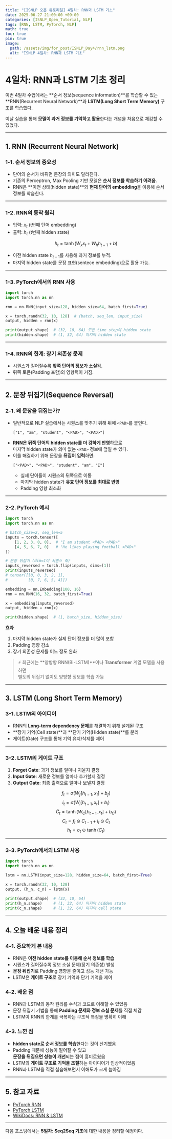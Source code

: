 ```yaml
---
title: "[ISNLP 오픈 튜토리얼] 4일차: RNN과 LSTM 기초"
date: 2025-06-27 21:00:00 +09:00
categories: [ISNLP_Open_Tutorial, NLP]
tags: [RNN, LSTM, PyTorch, NLP]
math: true
toc: true
pin: true
image:
  path: /assets/img/for_post/ISNLP_Day4/rnn_lstm.png
  alt: "ISNLP 4일차: RNN과 LSTM 기초"
---
```


# 4일차: RNN과 LSTM 기초 정리

이번 4일차 수업에서는 **순서 정보(sequence information)**를 학습할 수 있는  
**RNN(Recurrent Neural Network)**과 **LSTM(Long Short Term Memory)** 구조를 학습했다.  

이날 실습을 통해 **모델이 과거 정보를 기억하고 활용**한다는 개념을 처음으로 체감할 수 있었다.

---

## 1. RNN (Recurrent Neural Network)

### 1-1. 순서 정보의 중요성
- 단어의 순서가 바뀌면 문장의 의미도 달라진다.
- 기존의 Perceptron, Max Pooling 기반 모델은 **순서 정보를 학습하기 어려움**.
- RNN은 **이전 상태(hidden state)**와 **현재 단어의 embedding**을 이용해 순서 정보를 학습한다.

---

### 1-2. RNN의 동작 원리
- 입력: $x_t$ (t번째 단어 embedding)  
- 출력: $h_t$ (t번째 hidden state)

$$
h_t = \tanh(W_x x_t + W_h h_{t-1} + b)
$$

- 이전 hidden state $h_{t-1}$를 사용해 과거 정보를 누적.
- 마지막 hidden state를 문장 표현(sentece embedding)으로 활용 가능.

---

### 1-3. PyTorch에서의 RNN 사용
```py
import torch
import torch.nn as nn

rnn = nn.RNN(input_size=128, hidden_size=64, batch_first=True)

x = torch.randn(32, 10, 128)  # (batch, seq_len, input_size)
output, hidden = rnn(x)

print(output.shape)  # (32, 10, 64) 모든 time step의 hidden state
print(hidden.shape)  # (1, 32, 64) 마지막 hidden state
```

---

### 1-4. RNN의 한계: 장기 의존성 문제
- 시퀀스가 길어질수록 **앞쪽 단어의 정보가 소실**됨.
- 뒤쪽 토큰(Padding 포함)의 영향력이 커짐.

---

## 2. 문장 뒤집기(Sequence Reversal)

### 2-1. 왜 문장을 뒤집는가?
- 일반적으로 NLP 실습에서는 시퀀스를 맞추기 위해 뒤에 `<PAD>`를 붙인다.
  ```
  ["I", "am", "student", "<PAD>", "<PAD>"]
  ```
- **RNN은 뒤쪽 단어의 hidden state를 더 강하게 반영**하므로  
  마지막 hidden state가 의미 없는 `<PAD>` 정보에 덮일 수 있다.
- 이를 해결하기 위해 문장을 **뒤집어 입력**하면:
  ```
  ["<PAD>", "<PAD>", "student", "am", "I"]
  ```
  - 실제 단어들이 시퀀스의 뒤쪽으로 이동  
  - 마지막 hidden state가 **유효 단어 정보를 최대로 반영**  
  - Padding 영향 최소화

---

### 2-2. PyTorch 예시
```py
import torch
import torch.nn as nn

# batch_size=2, seq_len=5
inputs = torch.tensor([
    [1, 2, 3, 0, 0],  # "I am student <PAD> <PAD>"
    [4, 5, 6, 7, 0]   # "He likes playing football <PAD>"
])

# 문장 뒤집기 (dim=1이 시퀀스 축)
inputs_reversed = torch.flip(inputs, dims=[1])
print(inputs_reversed)
# tensor([[0, 0, 3, 2, 1],
#         [0, 7, 6, 5, 4]])

embedding = nn.Embedding(100, 16)
rnn = nn.RNN(16, 32, batch_first=True)

x = embedding(inputs_reversed)
output, hidden = rnn(x)

print(hidden.shape)  # (1, batch_size, hidden_size)
```

**효과**  
1. 마지막 hidden state가 실제 단어 정보를 더 많이 포함  
2. Padding 영향 감소  
3. 장기 의존성 문제를 어느 정도 완화

> ⚡ 최근에는 **양방향 RNN(Bi-LSTM)**이나 **Transformer** 계열 모델을 사용하면  
> 별도의 뒤집기 없이도 양방향 정보를 학습 가능

---

## 3. LSTM (Long Short Term Memory)

### 3-1. LSTM의 아이디어
- RNN의 **Long-term dependency 문제**를 해결하기 위해 설계된 구조
- **장기 기억(Cell state)**과 **단기 기억(Hidden state)**를 분리
- 게이트(Gate) 구조를 통해 기억 유지/삭제를 제어

---

### 3-2. LSTM의 게이트 구조
1. **Forget Gate**: 과거 정보를 얼마나 지울지 결정  
2. **Input Gate**: 새로운 정보를 얼마나 추가할지 결정  
3. **Output Gate**: 최종 출력으로 얼마나 보낼지 결정

$$
f_t = \sigma(W_f [h_{t-1}, x_t] + b_f)
$$
$$
i_t = \sigma(W_i [h_{t-1}, x_t] + b_i)
$$
$$
\tilde{C}_t = \tanh(W_C [h_{t-1}, x_t] + b_C)
$$
$$
C_t = f_t \odot C_{t-1} + i_t \odot \tilde{C}_t
$$
$$
h_t = o_t \odot \tanh(C_t)
$$

---

### 3-3. PyTorch에서의 LSTM 사용
```py
import torch
import torch.nn as nn

lstm = nn.LSTM(input_size=128, hidden_size=64, batch_first=True)

x = torch.randn(32, 10, 128)
output, (h_n, c_n) = lstm(x)

print(output.shape)  # (32, 10, 64)
print(h_n.shape)     # (1, 32, 64) 마지막 hidden state
print(c_n.shape)     # (1, 32, 64) 마지막 cell state
```

---

## 4. 오늘 배운 내용 정리

### 4-1. 중요하게 본 내용
- RNN은 **이전 hidden state를 이용해 순서 정보를 학습**  
- 시퀀스가 길어질수록 정보 소실 문제(장기 의존성) 발생  
- **문장 뒤집기**로 Padding 영향을 줄이고 성능 개선 가능  
- LSTM은 **게이트 구조**로 장기 기억과 단기 기억을 제어

### 4-2. 배운 점
- RNN과 LSTM의 동작 원리를 수식과 코드로 이해할 수 있었음  
- 문장 뒤집기 기법을 통해 **Padding 문제와 정보 소실 문제**를 직접 체감  
- LSTM이 RNN의 한계를 극복하는 구조적 특징을 명확히 이해

### 4-3. 느낀 점
- **hidden state로 순서 정보를 학습**한다는 것이 신기했음  
- Padding 때문에 성능이 떨어질 수 있고  
  **문장을 뒤집으면 성능이 개선**되는 점이 흥미로웠음  
- LSTM의 **게이트 구조로 기억을 조절**하는 아이디어가 인상적이었음  
- RNN과 LSTM을 직접 실습해보면서 이해도가 크게 높아짐

---

## 5. 참고 자료
- [PyTorch RNN](https://pytorch.org/docs/stable/generated/torch.nn.RNN.html)
- [PyTorch LSTM](https://pytorch.org/docs/stable/generated/torch.nn.LSTM.html)
- [WikiDocs: RNN & LSTM](https://wikidocs.net/22886)

---

다음 포스팅에서는 **5일차: Seq2Seq 기초**에 대한 내용을 정리할 예정이다.
